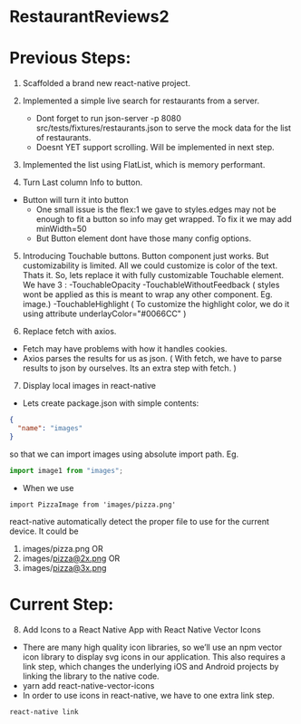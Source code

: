 # RestaurantReviews2

# Previous Steps:

1. Scaffolded a brand new react-native project.

2. Implemented a simple live search for restaurants from a server.

   - Dont forget to run json-server -p 8080 src/tests/fixtures/restaurants.json to serve the mock data for the list of restaurants.
   - Doesnt YET support scrolling. Will be implemented in next step.

3. Implemented the list using FlatList, which is memory performant.

4. Turn Last column <Text>Info<Text> to button.

- Button will turn it into button
  - One small issue is the flex:1 we gave to styles.edges may not be enough to fit a button so info may get wrapped. To fix it we may add minWidth=50
  - But Button element dont have those many config options.

5. Introducing Touchable buttons.
   Button component just works. But customizability is limited. All we could customize is color of the text. Thats it.
   So, lets replace it with fully customizable Touchable element. We have 3 :
   -TouchableOpacity
   -TouchableWithoutFeedback ( styles wont be applied as this is meant to wrap any other component. Eg. image.)
   -TouchableHighlight ( To customize the highlight color, we do it using attribute underlayColor="#0066CC" )

6. Replace fetch with axios.

- Fetch may have problems with how it handles cookies.
- Axios parses the results for us as json. ( With fetch, we have to parse results to json by ourselves. Its an extra step with fetch. )

7. Display local images in react-native

- Lets create package.json with simple contents:

```json
{
  "name": "images"
}
```

so that we can import images using absolute import path.
Eg.

```js
import image1 from "images";
```

- When we use

```
import PizzaImage from 'images/pizza.png'
```

react-native automatically detect the proper file to use
for the current device. It could be

1. images/pizza.png OR
2. images/pizza@2x.png OR
3. images/pizza@3x.png

# Current Step:

8. Add Icons to a React Native App with React Native Vector Icons

- There are many high quality icon libraries, so we’ll use an npm vector icon library to display svg icons in our application. This also requires a link step, which changes the underlying iOS and Android projects by linking the library to the native code.
- yarn add react-native-vector-icons
- In order to use icons in react-native, we have to one extra link step.

```
react-native link
```
